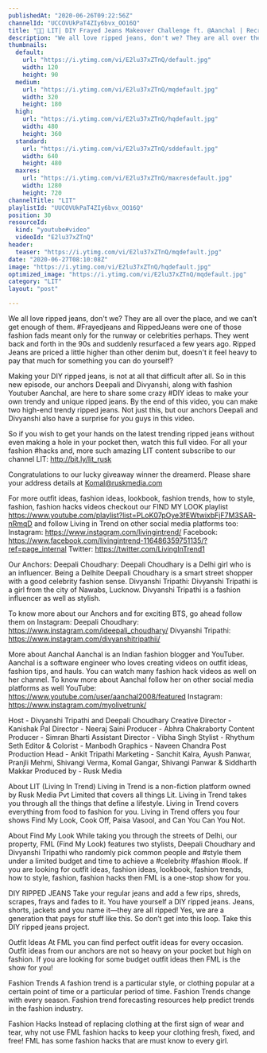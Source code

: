 ```yaml
---
publishedAt: "2020-06-26T09:22:56Z"
channelId: "UCCOVUkPaT4ZIy6bvx_OO16Q"
title: "👖😮 LIT| DIY Frayed Jeans Makeover Challenge ft. @Aanchal | Recreating Sherry Shroff's Look | FML"
description: "We all love ripped jeans, don't we? They are all over the place, and we can’t get enough of them. #Frayedjeans and RippedJeans were one of those fashion fads meant only for the runway or celebrities perhaps. They went back and forth in the 90s and suddenly resurfaced a few years ago. Ripped Jeans are priced a little higher than other denim but, doesn't it feel heavy to pay that much for something you can do yourself? \n\nMaking your DIY ripped jeans, is not at all that difficult after all. So in this new episode, our anchors Deepali and Divyanshi, along with fashion Youtuber Aanchal, are here to share some crazy #DIY ideas to make your own trendy and unique ripped jeans. By the end of this video, you can make two high-end trendy ripped jeans. Not just this, but our anchors Deepali and Divyanshi also have a surprise for you guys in this video.\n\nSo if you wish to get your hands on the latest trending ripped jeans without even making a hole in your pocket then, watch this full video. For all your fashion #hacks and, more such amazing LIT content subscribe to our channel LIT: http://bit.ly/lit_rusk\n\nCongratulations to our lucky giveaway winner the dreamerd. Please share your address details at Komal@ruskmedia.com\n\nFor more outfit ideas, fashion ideas, lookbook, fashion trends, how to style, fashion, fashion hacks videos checkout our FIND MY LOOK playlist https://www.youtube.com/playlist?list=PLoK07pOye3fEWtwixbFjF7M3SAR-nRmqD and follow Living in Trend on other social media platforms too:\nInstagram: https://www.instagram.com/livingintrend/\nFacebook: https://www.facebook.com/livingintrend-116486359751135/?ref=page_internal\nTwitter: https://twitter.com/LivingInTrend1\n\nOur Anchors:\nDeepali Choudhary: Deepali Choudhary is a Delhi girl who is an influencer. Being a Delhite Deepali Choudhary is a smart street shopper with a good celebrity fashion sense. \nDivyanshi Tripathi: Divyanshi Tripathi is a girl from the city of Nawabs, Lucknow. Divyanshi Tripathi is a fashion influencer as well as stylish. \n\nTo know more about our Anchors and for exciting BTS, go ahead follow them on Instagram: \nDeepali Choudhary: https://www.instagram.com/ideepali_choudhary/\nDivyanshi Tripathi: https://www.instagram.com/divyanshitripathii/\n\nMore about Aanchal\nAanchal is an Indian fashion blogger and YouTuber. Aanchal is a software engineer who loves creating videos on outfit ideas, fashion tips, and hauls. You can watch many fashion hack videos as well on her channel. To know more about Aanchal follow her on other social media platforms as well\nYouTube: https://www.youtube.com/user/aanchal2008/featured\nInstagram: https://www.instagram.com/myolivetrunk/\n\nHost - Divyanshi Tripathi and Deepali Choudhary\nCreative Director - Kanishak Pal\nDirector - Neeraj Saini\nProducer - Abhra Chakraborty\nContent Producer - Simran Bharti\nAssistant Director - Vibha Singh\nStylist - Rhythum Seth\nEditor & Colorist - Manbodh \nGraphics - Naveen Chandra\nPost Production Head - Ankit Tripathi \nMarketing - Sanchit Kalra, Ayush Panwar, Pranjli Mehmi, Shivangi Verma, Komal Gangar, Shivangi Panwar & Siddharth Makkar\nProduced by - Rusk Media\n\nAbout LIT (Living In Trend)\nLiving in Trend is a non-fiction platform owned by Rusk Media Pvt Limited that covers all things Lit. Living in Trend takes you through all the things that define a lifestyle. Living in Trend covers everything from food to fashion for you. Living in Trend offers you four shows Find My Look, Cook Off, Paisa Vasool, and Can You Can You Not. \n\nAbout Find My Look\nWhile taking you through the streets of Delhi, our property, FML (Find My Look) features two stylists, Deepali Choudhary and Divyanshi Tripathi who randomly pick common people and #style them under a limited budget and time to achieve a #celebrity #fashion #look. If you are looking for outfit ideas, fashion ideas, lookbook, fashion trends, how to style, fashion, fashion hacks then FML is a one-stop show for you. \n\nDIY RIPPED JEANS\nTake your regular jeans and add a few rips, shreds, scrapes, frays and fades to it. You have yourself a DIY ripped jeans. Jeans, shorts, jackets and you name it—they are all ripped! Yes, we are a generation that pays for stuff like this. So don’t get into this loop. Take this DIY ripped jeans project.\n\nOutfit Ideas\nAt FML you can find perfect outfit ideas for every occasion. Outfit ideas from our anchors are not so heavy on your pocket but high on fashion. If you are looking for some budget outfit ideas then FML is the show for you! \n\nFashion Trends\nA fashion trend is a particular style, or clothing popular at a certain point of time or a particular period of time. Fashion Trends change with every season. Fashion trend forecasting resources help predict trends in the fashion industry.\n\nFashion Hacks\nInstead of replacing clothing at the first sign of wear and tear, why not use FML fashion hacks to keep your clothing fresh, fixed, and free! FML has some fashion hacks that are must know to every girl."
thumbnails:
  default:
    url: "https://i.ytimg.com/vi/E2lu37xZTnQ/default.jpg"
    width: 120
    height: 90
  medium:
    url: "https://i.ytimg.com/vi/E2lu37xZTnQ/mqdefault.jpg"
    width: 320
    height: 180
  high:
    url: "https://i.ytimg.com/vi/E2lu37xZTnQ/hqdefault.jpg"
    width: 480
    height: 360
  standard:
    url: "https://i.ytimg.com/vi/E2lu37xZTnQ/sddefault.jpg"
    width: 640
    height: 480
  maxres:
    url: "https://i.ytimg.com/vi/E2lu37xZTnQ/maxresdefault.jpg"
    width: 1280
    height: 720
channelTitle: "LIT"
playlistId: "UUCOVUkPaT4ZIy6bvx_OO16Q"
position: 30
resourceId:
  kind: "youtube#video"
  videoId: "E2lu37xZTnQ"
header:
  teaser: "https://i.ytimg.com/vi/E2lu37xZTnQ/mqdefault.jpg"
date: "2020-06-27T08:10:08Z"
image: "https://i.ytimg.com/vi/E2lu37xZTnQ/hqdefault.jpg"
optimized_image: "https://i.ytimg.com/vi/E2lu37xZTnQ/mqdefault.jpg"
category: "LIT"
layout: "post"

---
```

We all love ripped jeans, don't we? They are all over the place, and we can’t get enough of them. #Frayedjeans and RippedJeans were one of those fashion fads meant only for the runway or celebrities perhaps. They went back and forth in the 90s and suddenly resurfaced a few years ago. Ripped Jeans are priced a little higher than other denim but, doesn't it feel heavy to pay that much for something you can do yourself? 

Making your DIY ripped jeans, is not at all that difficult after all. So in this new episode, our anchors Deepali and Divyanshi, along with fashion Youtuber Aanchal, are here to share some crazy #DIY ideas to make your own trendy and unique ripped jeans. By the end of this video, you can make two high-end trendy ripped jeans. Not just this, but our anchors Deepali and Divyanshi also have a surprise for you guys in this video.

So if you wish to get your hands on the latest trending ripped jeans without even making a hole in your pocket then, watch this full video. For all your fashion #hacks and, more such amazing LIT content subscribe to our channel LIT: http://bit.ly/lit_rusk

Congratulations to our lucky giveaway winner the dreamerd. Please share your address details at Komal@ruskmedia.com

For more outfit ideas, fashion ideas, lookbook, fashion trends, how to style, fashion, fashion hacks videos checkout our FIND MY LOOK playlist https://www.youtube.com/playlist?list=PLoK07pOye3fEWtwixbFjF7M3SAR-nRmqD and follow Living in Trend on other social media platforms too:
Instagram: https://www.instagram.com/livingintrend/
Facebook: https://www.facebook.com/livingintrend-116486359751135/?ref=page_internal
Twitter: https://twitter.com/LivingInTrend1

Our Anchors:
Deepali Choudhary: Deepali Choudhary is a Delhi girl who is an influencer. Being a Delhite Deepali Choudhary is a smart street shopper with a good celebrity fashion sense. 
Divyanshi Tripathi: Divyanshi Tripathi is a girl from the city of Nawabs, Lucknow. Divyanshi Tripathi is a fashion influencer as well as stylish. 

To know more about our Anchors and for exciting BTS, go ahead follow them on Instagram: 
Deepali Choudhary: https://www.instagram.com/ideepali_choudhary/
Divyanshi Tripathi: https://www.instagram.com/divyanshitripathii/

More about Aanchal
Aanchal is an Indian fashion blogger and YouTuber. Aanchal is a software engineer who loves creating videos on outfit ideas, fashion tips, and hauls. You can watch many fashion hack videos as well on her channel. To know more about Aanchal follow her on other social media platforms as well
YouTube: https://www.youtube.com/user/aanchal2008/featured
Instagram: https://www.instagram.com/myolivetrunk/

Host - Divyanshi Tripathi and Deepali Choudhary
Creative Director - Kanishak Pal
Director - Neeraj Saini
Producer - Abhra Chakraborty
Content Producer - Simran Bharti
Assistant Director - Vibha Singh
Stylist - Rhythum Seth
Editor & Colorist - Manbodh 
Graphics - Naveen Chandra
Post Production Head - Ankit Tripathi 
Marketing - Sanchit Kalra, Ayush Panwar, Pranjli Mehmi, Shivangi Verma, Komal Gangar, Shivangi Panwar & Siddharth Makkar
Produced by - Rusk Media

About LIT (Living In Trend)
Living in Trend is a non-fiction platform owned by Rusk Media Pvt Limited that covers all things Lit. Living in Trend takes you through all the things that define a lifestyle. Living in Trend covers everything from food to fashion for you. Living in Trend offers you four shows Find My Look, Cook Off, Paisa Vasool, and Can You Can You Not. 

About Find My Look
While taking you through the streets of Delhi, our property, FML (Find My Look) features two stylists, Deepali Choudhary and Divyanshi Tripathi who randomly pick common people and #style them under a limited budget and time to achieve a #celebrity #fashion #look. If you are looking for outfit ideas, fashion ideas, lookbook, fashion trends, how to style, fashion, fashion hacks then FML is a one-stop show for you. 

DIY RIPPED JEANS
Take your regular jeans and add a few rips, shreds, scrapes, frays and fades to it. You have yourself a DIY ripped jeans. Jeans, shorts, jackets and you name it—they are all ripped! Yes, we are a generation that pays for stuff like this. So don’t get into this loop. Take this DIY ripped jeans project.

Outfit Ideas
At FML you can find perfect outfit ideas for every occasion. Outfit ideas from our anchors are not so heavy on your pocket but high on fashion. If you are looking for some budget outfit ideas then FML is the show for you! 

Fashion Trends
A fashion trend is a particular style, or clothing popular at a certain point of time or a particular period of time. Fashion Trends change with every season. Fashion trend forecasting resources help predict trends in the fashion industry.

Fashion Hacks
Instead of replacing clothing at the first sign of wear and tear, why not use FML fashion hacks to keep your clothing fresh, fixed, and free! FML has some fashion hacks that are must know to every girl.